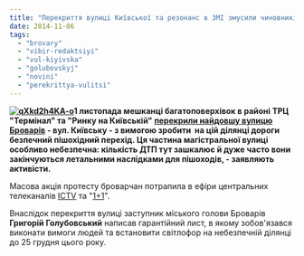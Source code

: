 ```yaml
---
title: "Перекриття вулиці Київської та резонанс в ЗМІ змусили чиновників погодитись на світлофор - ВІДЕО"
date: 2014-11-06
tags: 
  - "brovary"
  - "vibir-redaktsiyi"
  - "vul-kiyivska"
  - "golubovskyj"
  - "novini"
  - "perekrittya-vulitsi"
---
```


**[![qXkd2h4KA-o](https://mpz.brovary.org/wp-content/uploads/2014/11/qXkd2h4KA-o.jpg)](https://mpz.brovary.org/wp-content/uploads/2014/11/qXkd2h4KA-o.jpg)1 листопада мешканці багатоповерхівок в районі ТРЦ "Термінал" та "Ринку на Київській" [перекрили найдовшу вулицю Броварів](https://www.facebook.com/pravo.znaty.brovary/posts/677983768976539) - вул. Київську - з вимогою зробити  на цій ділянці дороги безпечний пішохідний перехід. Ця частина магістральної вулиці особливо небезпечна: кількість ДТП тут зашкалює й дуже часто вони закінчуються летальними наслідками для пішоходів, - заявляють активісти.**

Масова акція протесту броварчан потрапила в ефіри центральних телеканалів [ICTV](http://kriminal.ictv.ua/ua/index/view-media/id/72615/current/34/total/9874/page/6) та "[1+1](http://tsn.ua/video/video-novini/meshkanci-brovariv-vimagayut-svitlofor-na-nebezpechnomu-perehresti.html)".

Внаслідок перекриття вулиці заступник міського голови Броварів **Григорій Голубовський** написав гарантійний лист, в якому зобов'язався виконати вимоги людей та встановити світлофор на небезпечній ділянці до 25 грудня цього року.
